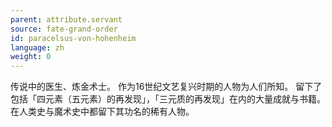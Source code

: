 ```yaml
---
parent: attribute.servant
source: fate-grand-order
id: paracelsus-von-hohenheim
language: zh
weight: 0
---
```


传说中的医生、炼金术士。
作为16世纪文艺复兴时期的人物为人们所知。
留下了包括「四元素（五元素）的再发现」，「三元质的再发现」在内的大量成就与书籍。
在人类史与魔术史中都留下其功名的稀有人物。
